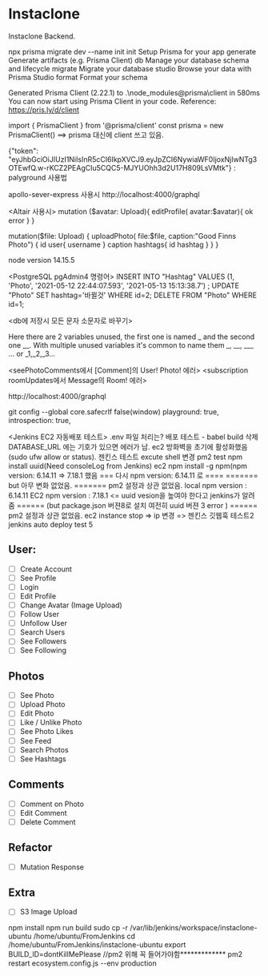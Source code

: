 # Instaclone

Instaclone Backend.

npx prisma
migrate dev --name init
init Setup Prisma for your app
generate Generate artifacts (e.g. Prisma Client)
db Manage your database schema and lifecycle
migrate Migrate your database
studio Browse your data with Prisma Studio
format Format your schema

Generated Prisma Client (2.22.1) to .\node_modules\@prisma\client in 580ms
You can now start using Prisma Client in your code. Reference: https://pris.ly/d/client

import { PrismaClient } from '@prisma/client'
const prisma = new PrismaClient() ==> prisma 대신에 client 쓰고 있음.

{"token": "eyJhbGciOiJIUzI1NiIsInR5cCI6IkpXVCJ9.eyJpZCI6NywiaWF0IjoxNjIwNTg3OTEwfQ.w-rKCZ2PEAgCIu5CQC5-MJYUOhh3d2U17H809LsVMtk"} : palyground 사용법

apollo-sever-express 사용시
http://localhost:4000/graphql

<Altair 사용시>
mutation ($avatar: Upload){
  editProfile(
  	avatar:$avatar){
ok
error
}
}

mutation($file: Upload) {
  uploadPhoto(
    file:$file,
caption:"Good Finns Photo") {
id
user{
username
}
caption
hashtags{
id
hashtag
}
}
}

node version 14.15.5

<PostgreSQL pgAdmin4 명령어>
INSERT INTO "Hashtag" VALUES
(1, 'Photo', '2021-05-12 22:44:07.593', '2021-05-13 15:13:38.7')
;
UPDATE "Photo" SET hashtag='바뀔것' WHERE id=2;
DELETE FROM "Photo" WHERE id=1;

<db에 저장시 모든 문자 소문자로 바꾸기>

<Double underScore>
Here there are 2 variables unused, the first one is named _ and the second one __. With multiple unused variables it's common to name them _, __, ___ ... or _1,_2,_3...

<seePhotoComments에서 [Comment]의 User! Photo! 에러>
<subscription roomUpdates에서 Message의 Room! 에러>

http://localhost:4000/graphql

git config --global core.safecrlf false(window)
playground: true,
introspection: true,

<Jenkins EC2 자동배포 테스트>
.env 파일 처리는?
배포 테스트 - babel build 삭제
DATABASE_URL 에는 기호가 있으면 에러가 남.
ec2 방화벽을 초기에 활성화했음(sudo ufw allow or status).
젠킨스 테스트
excute shell 변경
pm2 test
npm install uuid(Need consoleLog from Jenkins)
ec2 npm install -g npm(npm version: 6.14.11 => 7.18.1 했음
=== 다시 npm version: 6.14.11 로 ====
======= but 아무 변화 없었음.
======= pm2 설정과 상관 없었음.
local npm version : 6.14.11
EC2 npm version : 7.18.1
<= uuid vesion을 높여야 한다고 jenkins가 알려줌
====== (but package.json 버젼8로 설치 여전히 uuid 버젼 3 error )
====== pm2 설정과 상관 없었음.
ec2 instance stop => ip 변경 => 젠킨스 깃웹훅 테스트2
jenkins auto deploy test 5

## User:

- [ ] Create Account
- [ ] See Profile
- [ ] Login
- [ ] Edit Profile
- [ ] Change Avatar (Image Upload)
- [ ] Follow User
- [ ] Unfollow User
- [ ] Search Users
- [ ] See Followers
- [ ] See Following

## Photos

- [ ] See Photo
- [ ] Upload Photo
- [ ] Edit Photo
- [ ] Like / Unlike Photo
- [ ] See Photo Likes
- [ ] See Feed
- [ ] Search Photos
- [ ] See Hashtags

## Comments

- [ ] Comment on Photo
- [ ] Edit Comment
- [ ] Delete Comment

## Refactor

- [ ] Mutation Response

## Extra

- [ ] S3 Image Upload

<Execute Shell for EC2 pm2>
npm install
npm run build
sudo cp -r /var/lib/jenkins/workspace/instaclone-ubuntu /home/ubuntu/FromJenkins
cd /home/ubuntu/FromJenkins/instaclone-ubuntu
export BUILD_ID=dontKillMePlease    //pm2 위해 꼭 들어가야함*************
pm2 restart ecosystem.config.js --env production
